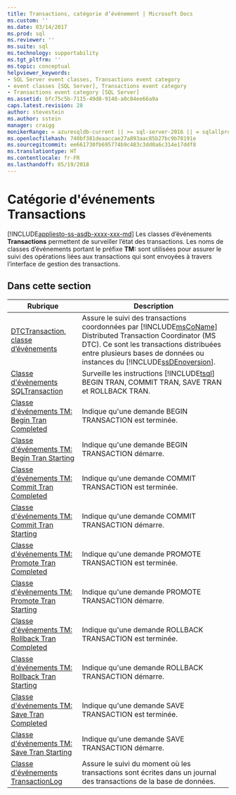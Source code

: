 ```yaml
---
title: Transactions, catégorie d’événement | Microsoft Docs
ms.custom: ''
ms.date: 03/14/2017
ms.prod: sql
ms.reviewer: ''
ms.suite: sql
ms.technology: supportability
ms.tgt_pltfrm: ''
ms.topic: conceptual
helpviewer_keywords:
- SQL Server event classes, Transactions event category
- event classes [SQL Server], Transactions event category
- Transactions event category [SQL Server]
ms.assetid: bfc75c5b-7115-49d8-9148-a0c84ee66a9a
caps.latest.revision: 28
author: stevestein
ms.author: sstein
manager: craigg
monikerRange: = azuresqldb-current || >= sql-server-2016 || = sqlallproducts-allversions
ms.openlocfilehash: 740bf381deaaccae27a893aac85b27bc9b78191e
ms.sourcegitcommit: ee661730fb695774b9c483c3dd0a6c314e17ddf8
ms.translationtype: HT
ms.contentlocale: fr-FR
ms.lasthandoff: 05/19/2018
---
```

# <a name="transactions-event-category"></a>Catégorie d'événements Transactions
[!INCLUDE[appliesto-ss-asdb-xxxx-xxx-md](../../includes/appliesto-ss-asdb-xxxx-xxx-md.md)]
  Les classes d’événements **Transactions** permettent de surveiller l’état des transactions. Les noms de classes d’événements portant le préfixe **TM:** sont utilisées pour assurer le suivi des opérations liées aux transactions qui sont envoyées à travers l’interface de gestion des transactions.  
  
## <a name="in-this-section"></a>Dans cette section  
  
|Rubrique|Description|  
|-----------|-----------------|  
|[DTCTransaction, classe d’événements](../../relational-databases/event-classes/dtctransaction-event-class.md)|Assure le suivi des transactions coordonnées par [!INCLUDE[msCoName](../../includes/msconame-md.md)] Distributed Transaction Coordinator (MS DTC). Ce sont les transactions distribuées entre plusieurs bases de données ou instances du [!INCLUDE[ssDEnoversion](../../includes/ssdenoversion-md.md)].|  
|[Classe d'événements SQLTransaction](../../relational-databases/event-classes/sqltransaction-event-class.md)|Surveille les instructions [!INCLUDE[tsql](../../includes/tsql-md.md)] BEGIN TRAN, COMMIT TRAN, SAVE TRAN et ROLLBACK TRAN.|  
|[Classe d'événements TM: Begin Tran Completed](../../relational-databases/event-classes/tm-begin-tran-completed-event-class.md)|Indique qu'une demande BEGIN TRANSACTION est terminée.|  
|[Classe d'événements TM: Begin Tran Starting](../../relational-databases/event-classes/tm-begin-tran-starting-event-class.md)|Indique qu'une demande BEGIN TRANSACTION démarre.|  
|[Classe d'événements TM: Commit Tran Completed](../../relational-databases/event-classes/tm-commit-tran-completed-event-class.md)|Indique qu'une demande COMMIT TRANSACTION est terminée.|  
|[Classe d'événements TM: Commit Tran Starting](../../relational-databases/event-classes/tm-commit-tran-starting-event-class.md)|Indique qu'une demande COMMIT TRANSACTION démarre.|  
|[Classe d'événements TM: Promote Tran Completed](../../relational-databases/event-classes/tm-promote-tran-completed-event-class.md)|Indique qu'une demande PROMOTE TRANSACTION est terminée.|  
|[Classe d'événements TM: Promote Tran Starting](../../relational-databases/event-classes/tm-promote-tran-starting-event-class.md)|Indique qu'une demande PROMOTE TRANSACTION démarre.|  
|[Classe d'événements TM: Rollback Tran Completed](../../relational-databases/event-classes/tm-rollback-tran-completed-event-class.md)|Indique qu'une demande ROLLBACK TRANSACTION est terminée.|  
|[Classe d'événements TM: Rollback Tran Starting](../../relational-databases/event-classes/tm-rollback-tran-starting-event-class.md)|Indique qu'une demande ROLLBACK TRANSACTION démarre.|  
|[Classe d'événements TM: Save Tran Completed](../../relational-databases/event-classes/tm-save-tran-completed-event-class.md)|Indique qu'une demande SAVE TRANSACTION est terminée.|  
|[Classe d'événements TM: Save Tran Starting](../../relational-databases/event-classes/tm-save-tran-starting-event-class.md)|Indique qu'une demande SAVE TRANSACTION démarre.|  
|[Classe d'événements TransactionLog](../../relational-databases/event-classes/transactionlog-event-class.md)|Assure le suivi du moment où les transactions sont écrites dans un journal des transactions de la base de données.|  
  
  

